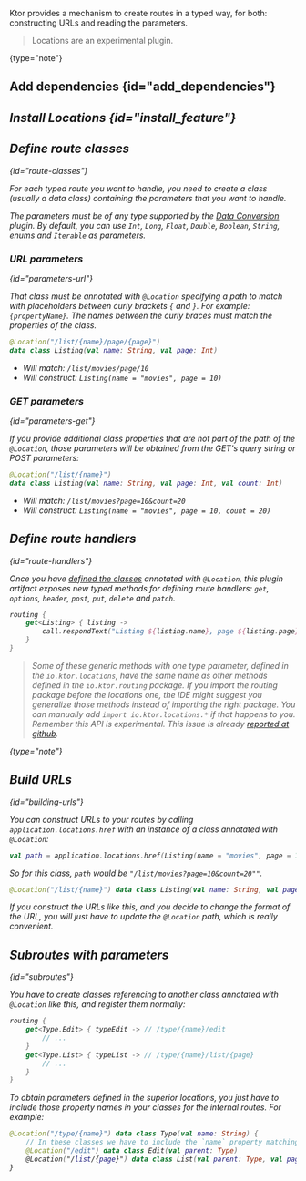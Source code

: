 [//]: # (title: Locations)

<microformat>
<var name="example_name" value="locations"/>
<include src="lib.md" include-id="download_example"/>
</microformat>


<include src="lib.md" include-id="outdated_warning"/>



Ktor provides a mechanism to create routes in a typed way, for both:
constructing URLs and reading the parameters.

>Locations are an experimental plugin.
>
{type="note"}


## Add dependencies {id="add_dependencies"}
<var name="feature_name" value="Locations"/>
<var name="artifact_name" value="ktor-locations"/>
<include src="lib.md" include-id="add_ktor_artifact_intro"/>
<include src="lib.md" include-id="add_ktor_artifact"/>


## Install Locations {id="install_feature"}

<var name="feature_name" value="Locations"/>
<include src="lib.md" include-id="install_feature"/>


## Define route classes
{id="route-classes"}

For each typed route you want to handle, you need to create a class (usually a data class)
containing the parameters that you want to handle.

The parameters must be of any type supported by the [Data Conversion](data-conversion.md) plugin.
By default, you can use `Int`, `Long`, `Float`, `Double`, `Boolean`, `String`, enums and `Iterable` as parameters.

### URL parameters
{id="parameters-url"}

That class must be annotated with `@Location` specifying
a path to match with placeholders between curly brackets `{` and `}`. For example: `{propertyName}`.
The names between the curly braces must match the properties of the class.

```kotlin
@Location("/list/{name}/page/{page}")
data class Listing(val name: String, val page: Int)
```

* Will match: `/list/movies/page/10`
* Will construct: `Listing(name = "movies", page = 10)`

### GET parameters
{id="parameters-get"}

If you provide additional class properties that are not part of the path of the `@Location`,
those parameters will be obtained from the GET's query string or POST parameters:

```kotlin
@Location("/list/{name}")
data class Listing(val name: String, val page: Int, val count: Int)
```

* Will match: `/list/movies?page=10&count=20`
* Will construct: `Listing(name = "movies", page = 10, count = 20)`

## Define route handlers
{id="route-handlers"}

Once you have [defined the classes](#route-classes) annotated with `@Location`,
this plugin artifact exposes new typed methods for defining route handlers:
`get`, `options`, `header`, `post`, `put`, `delete` and `patch`.

```kotlin
routing {
    get<Listing> { listing ->
        call.respondText("Listing ${listing.name}, page ${listing.page}")
    }
}
```

>Some of these generic methods with one type parameter, defined in the `io.ktor.locations`, have the same name as other methods defined in the `io.ktor.routing` package. If you import the routing package before the locations one, the IDE might suggest you generalize those methods instead of importing the right package. You can manually add `import io.ktor.locations.*` if that happens to you.
>Remember this API is experimental. This issue is already [reported at github](https://github.com/ktorio/ktor/issues/368).
>
{type="note"}

## Build URLs
{id="building-urls"}

You can construct URLs to your routes by calling `application.locations.href` with
an instance of a class annotated with `@Location`:

```kotlin
val path = application.locations.href(Listing(name = "movies", page = 10, count = 20))
```

So for this class, `path` would be `"/list/movies?page=10&count=20""`.

```kotlin
@Location("/list/{name}") data class Listing(val name: String, val page: Int, val count: Int)
```

If you construct the URLs like this, and you decide to change the format of the URL,
you will just have to update the `@Location` path, which is really convenient.

## Subroutes with parameters
{id="subroutes"}

You have to create classes referencing to another class annotated with `@Location` like this, and register them normally:

```kotlin
routing {
    get<Type.Edit> { typeEdit -> // /type/{name}/edit
        // ...
    }
    get<Type.List> { typeList -> // /type/{name}/list/{page}
        // ...
    }
}
```
 
To obtain parameters defined in the superior locations, you just have to include
those property names in your classes for the internal routes. For example:

```kotlin
@Location("/type/{name}") data class Type(val name: String) {
	// In these classes we have to include the `name` property matching the parent.
	@Location("/edit") data class Edit(val parent: Type)
	@Location("/list/{page}") data class List(val parent: Type, val page: Int)
}
```
